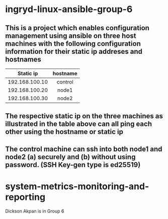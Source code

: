 # ingryd-linux-ansible-group-6

## This is a project which enables configuration management using ansible on three host machines with the following configuration information for their static ip addreses and hostnames

| Static ip | hostname |
| --------- |:--------:|
| 192.168.100.10 | control |
| 192.168.100.20 | node1 |
| 192.168.100.30 | node2 |

## The respective static ip on the three machines as illustrated in the table above can all ping each other using the hostname or static ip

## The control machine can ssh into both node1 and node2 (a) securely and (b) without using password. (SSH Key-gen type is ed25519)
# system-metrics-monitoring-and-reporting

Dickson Akpan is in Group 6
